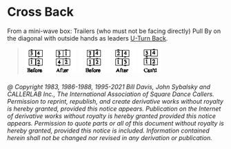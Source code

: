 
# Cross Back

From a mini-wave box: Trailers (who must not be facing directly) Pull By on
the diagonal with outside hands as leaders [ U-Turn Back](../b1/turn_back.md).

> 
> ![alt](cross_back_1a.png)
> ![alt](cross_back_1b.png)
> ![alt](cross_back_1c.png)
> 

###### @ Copyright 1983, 1986-1988, 1995-2021 Bill Davis, John Sybalsky and CALLERLAB Inc., The International Association of Square Dance Callers. Permission to reprint, republish, and create derivative works without royalty is hereby granted, provided this notice appears. Publication on the Internet of derivative works without royalty is hereby granted provided this notice appears. Permission to quote parts or all of this document without royalty is hereby granted, provided this notice is included. Information contained herein shall not be changed nor revised in any derivation or publication.
